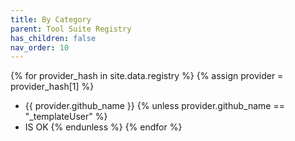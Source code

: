 ```yaml
---
title: By Category
parent: Tool Suite Registry
has_children: false
nav_order: 10
---
```



{% for provider_hash in site.data.registry %}
{% assign provider = provider_hash[1] %}
- {{ provider.github_name }}
{% unless provider.github_name == "_templateUser" %}
- IS OK
{% endunless %}
{% endfor %}

<!-- <pre>_template{
    "github_name"=>"_templateUser", 
    "suites"=>[{
        "name"=>"suite_1", 
        "description"=>"suite description #1", 
        "category"=>"Category [: Subcategory]", 
        "pipelines"=>[{"name"=>"pipeline_1",  "description"=>"Stage 1 Pipeline description #1"}], 
        "shared_modules"=>[{"name"=>"path/to/module_1", "description"=>"shared module description #1"}], 
        "apps"=>[{"name"=>"app_1", "description"=>"Stage 2 App description #1"}]
    }]
}</pre> -->
